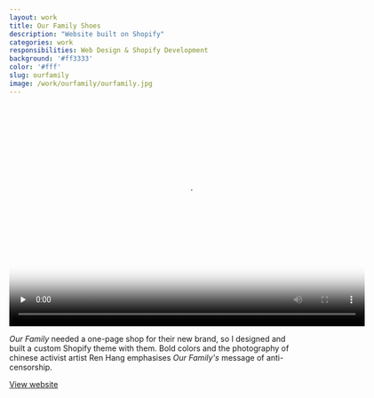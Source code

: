 ```yaml
---
layout: work
title: Our Family Shoes
description: "Website built on Shopify"
categories: work
responsibilities: Web Design & Shopify Development
background: '#ff3333'
color: '#fff'
slug: ourfamily
image: /work/ourfamily/ourfamily.jpg
---
```


<div>
  <video id="layervault" class="browser_img" title="Our Family Shoes"
    preload="none" width="640" height="400" poster="{{ site.root }}{{ page.image }}" data-setup="{}">
    <source src="{{ site.root }}/work/ourfamily/ourfamily.mp4" type='video/mp4'>
    <source src="{{ site.root }}/work/ourfamily/ourfamily.webm" type='video/webm'>
  </video>
</div>

<em>Our Family</em> needed a one-page shop for their new brand, so I designed and built a custom Shopify theme with them. Bold colors and the photography of chinese activist artist Ren Hang emphasises <em>Our Family's</em> message of anti-censorship.

<a href="http://ourfamilyshoes.com" class="button" rel="external">View website</a>